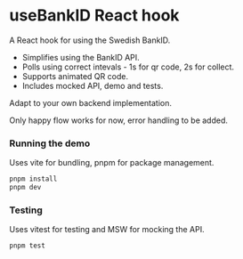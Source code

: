 # useBankID React hook

A React hook for using the Swedish BankID.
* Simplifies using the BankID API.
* Polls using correct intevals - 1s for qr code, 2s for collect.
* Supports animated QR code.
* Includes mocked API, demo and tests.

Adapt to your own backend implementation.

Only happy flow works for now, error handling to be added. 

### Running the demo
Uses vite for bundling, pnpm for package management.

```bash
pnpm install
pnpm dev
```

### Testing
Uses vitest for testing and MSW for mocking the API.

```bash
pnpm test
```
